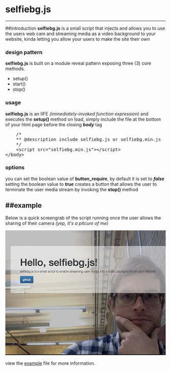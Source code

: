 # selfiebg.js
-----------
##introduction
**selfiebg.js** is a small script that injects and allows you to use the users web cam and streaming media as a video background to your website, kinda letting you allow your users to make the site their own

### design pattern
**selfiebg.js** is built on a module reveal pattern exposing three (3) core methods.

* setup()
* start()
* stop()

### usage
**selfiebg.js** is an IIFE *(immediately-invoked function expression)* and executes the **setup()** method on load, simply include the file at the bottom of your html page before the closing ***body*** tag

<pre>
	/*
	** @description include selfiebg.js or selfiebg.min.js
	*/
	&lt;script src="selfiebg.min.js"&gt;&lt;/script&gt;
&lt;/body&gt;
</pre>

### options
you can set the boolean value of **button_require**, by default it is set to ***false***
setting the boolean value to ***true*** creates a button that allows the user to terminate the user media stream by invoking the **stop()** method 

##example
----------
Below is a quick screengrab of the script running once the user allows the sharing of their camera *(yep, it's a pitcure of me)*

![Open Source icon](example.png)

view the [example](example.html) file for more information.


